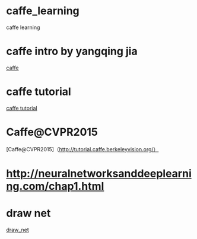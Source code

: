 # caffe_learning
caffe learning

# caffe intro by yangqing jia
[caffe](https://www.csdn.net/article/2015-07-07/2825150)

# caffe tutorial
[caffe tutorial](http://caffe.berkeleyvision.org/tutorial/)

# Caffe@CVPR2015
[Caffe@CVPR2015]（http://tutorial.caffe.berkeleyvision.org/）

# http://neuralnetworksanddeeplearning.com/chap1.html

# draw net
[draw_net](http://ethereon.github.io/netscope/#/editor)
